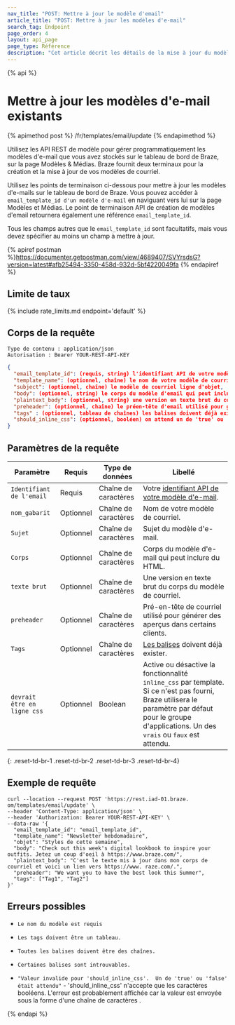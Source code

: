 ```yaml
---
nav_title: "POST: Mettre à jour le modèle d'email"
article_title: "POST: Mettre à jour les modèles d'e-mail"
search_tag: Endpoint
page_order: 4
layout: api_page
page_type: Référence
description: "Cet article décrit les détails de la mise à jour du modèle de courriel Braze terminal."
---
```


{% api %}
# Mettre à jour les modèles d'e-mail existants
{% apimethod post %}
/fr/templates/email/update
{% endapimethod %}

Utilisez les API REST de modèle pour gérer programmatiquement les modèles d'e-mail que vous avez stockés sur le tableau de bord de Braze, sur la page Modèles & Médias. Braze fournit deux terminaux pour la création et la mise à jour de vos modèles de courriel.

Utilisez les points de terminaison ci-dessous pour mettre à jour les modèles d'e-mails sur le tableau de bord de Braze. Vous pouvez accéder à `email_template_id d'un modèle d'e-mail` en naviguant vers lui sur la page Modèles et Médias. Le point de terminaison API de création de modèles d'email retournera également une référence `email_template_id`.

Tous les champs autres que le `email_template_id` sont facultatifs, mais vous devez spécifier au moins un champ à mettre à jour.

{% apiref postman %}https://documenter.getpostman.com/view/4689407/SVYrsdsG?version=latest#afb25494-3350-458d-932d-5bf4220049fa {% endapiref %}

## Limite de taux

{% include rate_limits.md endpoint='default' %}

## Corps de la requête

```
Type de contenu : application/json
Autorisation : Bearer YOUR-REST-API-KEY
```

```json
{
  "email_template_id": (requis, string) l'identifiant API de votre modèle de courriel,
  "template_name": (optionnel, chaîne) le nom de votre modèle de courriel,
  "subject": (optionnel, chaîne) le modèle de courriel ligne d'objet,
  "body": (optionnel, string) le corps du modèle d'email qui peut inclure HTML,
  "plaintext_body": (optionnel, string) une version en texte brut du corps du modèle d'email,
  "preheader": (optionnel, chaîne) le préen-tête d'email utilisé pour générer des aperçus dans certains clients,
  "tags" : (optionnel, tableau de chaînes) les balises doivent déjà exister,
  "should_inline_css": (optionnel, booléen) on attend un de 'true' ou 'false'
}
```

## Paramètres de la requête

| Paramètre                   | Requis    | Type de données      | Libellé                                                                                                                                                                                               |
| --------------------------- | --------- | -------------------- | ----------------------------------------------------------------------------------------------------------------------------------------------------------------------------------------------------- |
| `Identifiant de l'email`    | Requis    | Chaîne de caractères | Votre [identifiant API de votre modèle d'e-mail]({{site.baseurl}}/api/identifier_types/).                                                                                                             |
| `nom_gabarit`               | Optionnel | Chaîne de caractères | Nom de votre modèle de courriel.                                                                                                                                                                      |
| `Sujet`                     | Optionnel | Chaîne de caractères | Sujet du modèle d'e-mail.                                                                                                                                                                             |
| `Corps`                     | Optionnel | Chaîne de caractères | Corps du modèle d'e-mail qui peut inclure du HTML.                                                                                                                                                    |
| `texte brut`                | Optionnel | Chaîne de caractères | Une version en texte brut du corps du modèle de courriel.                                                                                                                                             |
| `preheader`                 | Optionnel | Chaîne de caractères | Pré-en-tête de courriel utilisé pour générer des aperçus dans certains clients.                                                                                                                       |
| `Tags`                      | Optionnel | Chaîne de caractères | [Les balises]({{site.baseurl}}/user_guide/administrative/app_settings/manage_app_group/tags/) doivent déjà exister.                                                                                   |
| `devrait être en ligne css` | Optionnel | Boolean              | Active ou désactive la fonctionnalité `inline_css` par template. Si ce n'est pas fourni, Braze utilisera le paramètre par défaut pour le groupe d'applications. Un des `vrais` ou `faux` est attendu. |
{: .reset-td-br-1 .reset-td-br-2 .reset-td-br-3  .reset-td-br-4}

## Exemple de requête
```
curl --location --request POST 'https://rest.iad-01.braze. om/templates/email/update' \
--header 'Content-Type: application/json' \
--header 'Authorization: Bearer YOUR-REST-API-KEY' \
--data-raw '{
  "email_template_id": "email_template_id",
  "template_name": "Newsletter hebdomadaire",
  "objet": "Styles de cette semaine",
  "body": "Check out this week's digital lookbook to inspire your outfits. Jetez un coup d'oeil à https://www.braze.com/",
  "plaintext_body": "C'est le texte mis à jour dans mon corps de courriel et voici un lien vers https://www. raze.com/.",
  "preheader": "We want you to have the best look this Summer",
  "tags": ["Tag1", "Tag2"]
}'
```

## Erreurs possibles
- `Le nom du modèle est requis`

- `Les tags doivent être un tableau.`

- `Toutes les balises doivent être des chaînes.`

- `Certaines balises sont introuvables.`

- `"Valeur invalide pour 'should_inline_css'.  Un de 'true' ou 'false' était attendu"` - 'should_inline_css' n'accepte que les caractères booléens.  L'erreur est probablement affichée car la valeur est envoyée sous la forme d'une chaîne de caractères .


{% endapi %}
